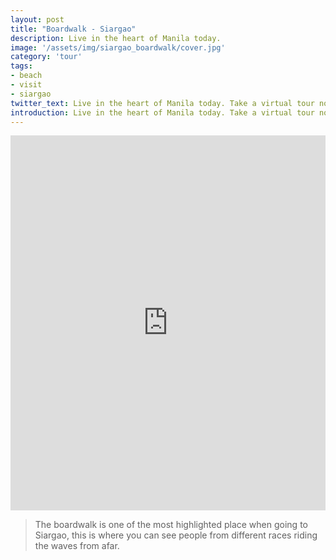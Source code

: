 ```yaml
---
layout: post
title: "Boardwalk - Siargao"
description: Live in the heart of Manila today.
image: '/assets/img/siargao_boardwalk/cover.jpg'
category: 'tour'
tags:
- beach
- visit
- siargao
twitter_text: Live in the heart of Manila today. Take a virtual tour now.
introduction: Live in the heart of Manila today. Take a virtual tour now.
---
```

<iframe  style="width: 900px; height: 600px; border: none; max-width: 100%;" frameborder="0" allow="vr,gyroscope,accelerometer,fullscreen" scrolling="no" allowfullscreen="true" src="https:360pilipinas.com/360_tours/boardwalk/index.html"></iframe>

>The boardwalk is one of the most highlighted place when going to Siargao, this is where you can see people from different races riding the waves from afar.
